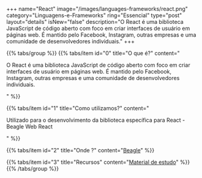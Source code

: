 +++
name="React"
image="/images/languages-frameworks/react.png"
category="Linguagens-e-Frameworks"
ring="Essencial"
type="post"
layout="details"
isNew="false"
description="O React é uma biblioteca JavaScript de código aberto com foco em criar interfaces de usuário em páginas web. É mantido pelo Facebook, Instagram, outras empresas e uma comunidade de desenvolvedores individuais."
+++

{{% tabs/group %}}
  {{% tabs/item id="0" title="O que é?" content="<p>O React é uma biblioteca JavaScript de código aberto com foco em criar interfaces de usuário em páginas web. É mantido pelo Facebook, Instagram, outras empresas e uma comunidade de desenvolvedores individuais.</p>" %}}

  {{% tabs/item id="1" title="Como utilizamos?" content="<p>Utilizado para o desenvolvimento da biblioteca específica para React - Beagle Web React</p>" %}}

  {{% tabs/item id="2" title="Onde ?" content="<a href='https://usebeagle.io/' target='_blank'>Beagle</a>" %}}

  {{% tabs/item id="3" title="Recursos" content="<a href='https://reactjs.org/' target='_blank'>Material de estudo</a>" %}}
{{% /tabs/group %}}
